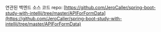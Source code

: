 연관된 백엔드 소스 코드 repo: [https://github.com/JeroCaller/spring-boot-study-with-intellij/tree/master/APIForFormData](https://github.com/JeroCaller/spring-boot-study-with-intellij/tree/master/APIForFormData)